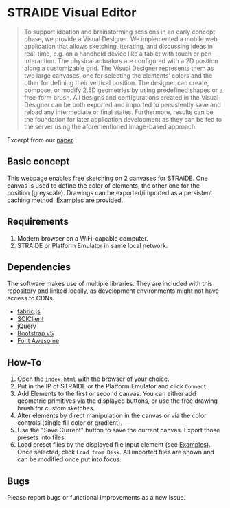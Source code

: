# STRAIDE Visual Editor

> To support ideation and brainstorming sessions in an early concept phase, we provide a Visual Designer. We implemented a mobile web application that allows sketching, iterating, and discussing ideas in real-time, e.g. on a handheld device like a tablet with touch or pen interaction. The physical actuators are configured with a 2D position along a customizable grid. The Visual Designer represents them as two large canvases, one for selecting the elements’ colors and the other for defining their vertical position. The designer can create, compose, or modify 2.5D geometries by using predefined shapes or a free-form brush. All designs and configurations created in the Visual Designer can be both exported and imported to persistently save and reload any intermediate or final states. Furthermore, results can be the foundation for later application development as they can be fed to the server using the aforementioned image-based approach.

Excerpt from our [paper]()

## Basic concept

This webpage enables free sketching on 2 canvases for STRAIDE. One canvas is used to define the color of elements, the other one for the position (greyscale). Drawings can be exported/imported as a persistent caching method. [Examples](Examples) are provided.

## Requirements
1. Modern browser on a WiFi-capable computer.
2. STRAIDE or Platform Emulator in same local network.

## Dependencies
The software makes use of multiple libraries. They are included with this repository and linked locally, as development environments might not have access to CDNs.
* [fabric.js](http://fabricjs.com/)
* [SCIClient](../Clients/JS)
* [jQuery](https://jquery.com/)
* [Bootstrap v5](https://getbootstrap.com/)
* [Font Awesome](https://fontawesome.com/)

## How-To
1. Open the [`index.html`](../../docs/VisualEditor/index.html) with the browser of your choice.
2. Put in the IP of STRAIDE or the Platform Emulator and click `Connect`.
3. Add Elements to the first or second canvas. You can either add geometric primitives via the displayed buttons, or use the free drawing brush for custom sketches.
4. Alter elements by direct manipulation in the canvas or via the color controls (single fill color or gradient).
5. Use the "Save Current" button to save the current canvas. Export those presets into files.
6. Load preset files by the displayed file input element (see [Examples](Examples)). Once selected, click `Load from Disk`. All imported files are shown and can be modified once put into focus.

## Bugs
Please report bugs or functional improvements as a new Issue.